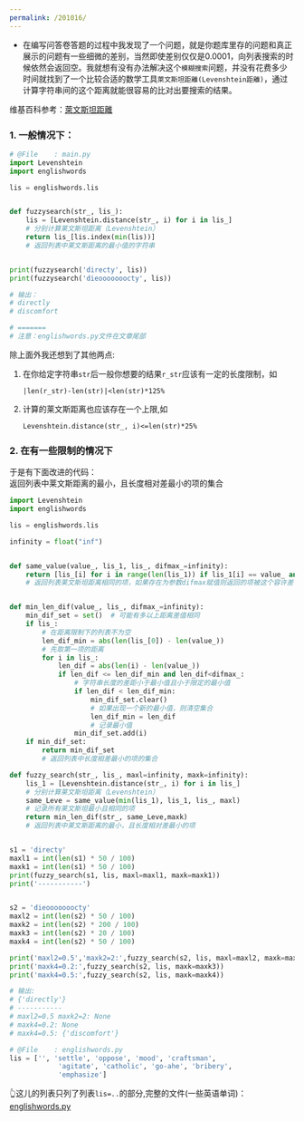 ```yaml
---
permalink: /201016/
---
```

- 在编写问答卷答题的过程中我发现了一个问题，就是你题库里存的问题和真正展示的问题有一些细微的差别，当然即使差别仅仅是0.0001，向列表搜索的时候依然会返回空。我就想有没有办法解决这个`模糊搜索`问题，并没有花费多少时间就找到了一个比较合适的数学工具`萊文斯坦距離(Levenshtein距離)`，通过计算字符串间的这个距离就能很容易的比对出要搜索的结果。

维基百科参考：<a  href="https://zh.m.wikipedia.org/zh-hk/萊文斯坦距離y">萊文斯坦距離</a> 



### 1. 一般情况下：  


```python
# @File    : main.py
import Levenshtein
import englishwords

lis = englishwords.lis


def fuzzysearch(str_, lis_):
    lis = [Levenshtein.distance(str_, i) for i in lis_]
    # 分别计算莱文斯坦距离（Levenshtein）
    return lis_[lis.index(min(lis))]
    # 返回列表中莱文斯距离的最小值的字符串


print(fuzzysearch('directy', lis))
print(fuzzysearch('dieooooooocty', lis))

# 输出：
# directly
# discomfort

# =======
# 注意：englishwords.py文件在文章尾部
```



除上面外我还想到了其他两点:

1. 在你给定字符串`str`后一般你想要的结果`r_str`应该有一定的长度限制，如
    ```
    |len(r_str)-len(str)|<len(str)*125%
    ```
2. 计算的莱文斯距离也应该存在一个上限,如
    ```
    Levenshtein.distance(str_, i)<=len(str)*25%
    ```

### 2. 在有一些限制的情况下   
于是有下面改进的代码：  
返回列表中莱文斯距离的最小，且长度相对差最小的项的集合
```python
import Levenshtein
import englishwords

lis = englishwords.lis

infinity = float("inf")


def same_value(value_, lis_1, lis_, difmax_=infinity):
    return [lis_[i] for i in range(len(lis_1)) if lis_1[i] == value_ and lis_1[i] < difmax_]
    # 返回列表莱文斯坦距离相同的项，如果存在为参数difmax赋值则返回的项被这个容许差值限制


def min_len_dif(value_, lis_, difmax_=infinity):
    min_dif_set = set()  # 可能有多以上距离差值相同
    if lis_:
        # 在距离限制下的列表不为空
        len_dif_min = abs(len(lis_[0]) - len(value_))
        # 先取第一项的距离
        for i in lis_:
            len_dif = abs(len(i) - len(value_))
            if len_dif <= len_dif_min and len_dif<difmax_:
                # 字符串长度的差距小于最小值且小于限定的最小值
                if len_dif < len_dif_min:
                    min_dif_set.clear()
                    # 如果出现一个新的最小值，则清空集合
                    len_dif_min = len_dif
                    # 记录最小值
                min_dif_set.add(i)
    if min_dif_set:
        return min_dif_set
        # 返回列表中长度相差最小的项的集合

def fuzzy_search(str_, lis_, maxl=infinity, maxk=infinity):
    lis_1 = [Levenshtein.distance(str_, i) for i in lis_]
    # 分别计算莱文斯坦距离（Levenshtein）
    same_Leve = same_value(min(lis_1), lis_1, lis_, maxl)
    # 记录所有莱文斯坦最小且相同的项
    return min_len_dif(str_, same_Leve,maxk)
    # 返回列表中莱文斯距离的最小，且长度相对差最小的项


s1 = 'directy'
maxl1 = int(len(s1) * 50 / 100)
maxk1 = int(len(s1) * 50 / 100)
print(fuzzy_search(s1, lis, maxl=maxl1, maxk=maxk1))
print('-----------')


s2 = 'dieooooooocty'
maxl2 = int(len(s2) * 50 / 100)
maxk2 = int(len(s2) * 200 / 100)
maxk3 = int(len(s2) * 20 / 100)
maxk4 = int(len(s2) * 50 / 100)

print('maxl2=0.5','maxk2=2:',fuzzy_search(s2, lis, maxl=maxl2, maxk=maxk2))
print('maxk4=0.2:',fuzzy_search(s2, lis, maxk=maxk3))
print('maxk4=0.5:',fuzzy_search(s2, lis, maxk=maxk4))

# 输出:
# {'directly'}
# -----------
# maxl2=0.5 maxk2=2: None
# maxk4=0.2: None
# maxk4=0.5: {'discomfort'}

```


```python
# @File    : englishwords.py
lis = ['', 'settle', 'oppose', 'mood', 'craftsman',
            'agitate', 'catholic', 'go-ahe', 'bribery',
            'emphasize']
```

👆这儿的列表只列了列表`lis=..`的部分,完整的文件(一些英语单词)：
<a  href="https://github.com/xx025/xx025.github.com/blob/master/assets/file/2020-10-16/englishwords.py">englishwords.py</a> 

